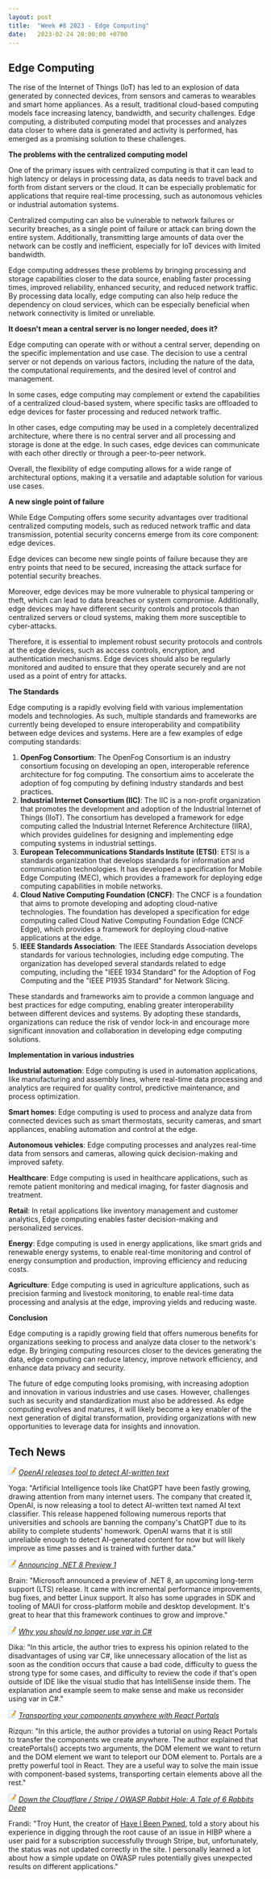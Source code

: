 ```yaml
---
layout: post
title:  "Week #8 2023 - Edge Computing"
date:   2023-02-24 20:00:00 +0700
---
```


## Edge Computing

The rise of the Internet of Things (IoT) has led to an explosion of data generated by connected devices, from sensors and cameras to wearables and smart home appliances. As a result, traditional cloud-based computing models face increasing latency, bandwidth, and security challenges. Edge computing, a distributed computing model that processes and analyzes data closer to where data is generated and activity is performed, has emerged as a promising solution to these challenges.

__The problems with the centralized computing model__

One of the primary issues with centralized computing is that it can lead to high latency or delays in processing data, as data needs to travel back and forth from distant servers or the cloud. It can be especially problematic for applications that require real-time processing, such as autonomous vehicles or industrial automation systems.

Centralized computing can also be vulnerable to network failures or security breaches, as a single point of failure or attack can bring down the entire system. Additionally, transmitting large amounts of data over the network can be costly and inefficient, especially for IoT devices with limited bandwidth.

Edge computing addresses these problems by bringing processing and storage capabilities closer to the data source, enabling faster processing times, improved reliability, enhanced security, and reduced network traffic. By processing data locally, edge computing can also help reduce the dependency on cloud services, which can be especially beneficial when network connectivity is limited or unreliable.

__It doesn't mean a central server is no longer needed, does it?__

Edge computing can operate with or without a central server, depending on the specific implementation and use case. The decision to use a central server or not depends on various factors, including the nature of the data, the computational requirements, and the desired level of control and management.

In some cases, edge computing may complement or extend the capabilities of a centralized cloud-based system, where specific tasks are offloaded to edge devices for faster processing and reduced network traffic.

In other cases, edge computing may be used in a completely decentralized architecture, where there is no central server and all processing and storage is done at the edge. In such cases, edge devices can communicate with each other directly or through a peer-to-peer network.

Overall, the flexibility of edge computing allows for a wide range of architectural options, making it a versatile and adaptable solution for various use cases.

__A new single point of failure__

While Edge Computing offers some security advantages over traditional centralized computing models, such as reduced network traffic and data transmission, potential security concerns emerge from its core component: edge devices.

Edge devices can become new single points of failure because they are entry points that need to be secured, increasing the attack surface for potential security breaches.

Moreover, edge devices may be more vulnerable to physical tampering or theft, which can lead to data breaches or system compromise. Additionally, edge devices may have different security controls and protocols than centralized servers or cloud systems, making them more susceptible to cyber-attacks.

Therefore, it is essential to implement robust security protocols and controls at the edge devices, such as access controls, encryption, and authentication mechanisms. Edge devices should also be regularly monitored and audited to ensure that they operate securely and are not used as a point of entry for attacks.

__The Standards__

Edge computing is a rapidly evolving field with various implementation models and technologies. As such, multiple standards and frameworks are currently being developed to ensure interoperability and compatibility between edge devices and systems. Here are a few examples of edge computing standards:

1. **OpenFog Consortium**: The OpenFog Consortium is an industry consortium focusing on developing an open, interoperable reference architecture for fog computing. The consortium aims to accelerate the adoption of fog computing by defining industry standards and best practices.
2. **Industrial Internet Consortium (IIC)**: The IIC is a non-profit organization that promotes the development and adoption of the Industrial Internet of Things (IIoT). The consortium has developed a framework for edge computing called the Industrial Internet Reference Architecture (IIRA), which provides guidelines for designing and implementing edge computing systems in industrial settings.
3. **European Telecommunications Standards Institute (ETSI)**: ETSI is a standards organization that develops standards for information and communication technologies. It has developed a specification for Mobile Edge Computing (MEC), which provides a framework for deploying edge computing capabilities in mobile networks.
4. **Cloud Native Computing Foundation (CNCF)**: The CNCF is a foundation that aims to promote developing and adopting cloud-native technologies. The foundation has developed a specification for edge computing called Cloud Native Computing Foundation Edge (CNCF Edge), which provides a framework for deploying cloud-native applications at the edge.
5. **IEEE Standards Association**: The IEEE Standards Association develops standards for various technologies, including edge computing. The organization has developed several standards related to edge computing, including the "IEEE 1934 Standard" for the Adoption of Fog Computing and the "IEEE P1935 Standard" for Network Slicing.


These standards and frameworks aim to provide a common language and best practices for edge computing, enabling greater interoperability between different devices and systems. By adopting these standards, organizations can reduce the risk of vendor lock-in and encourage more significant innovation and collaboration in developing edge computing solutions.

__Implementation in various industries__

**Industrial automation**: Edge computing is used in automation applications, like manufacturing and assembly lines, where real-time data processing and analytics are required for quality control, predictive maintenance, and process optimization.

**Smart homes**: Edge computing is used to process and analyze data from connected devices such as smart thermostats, security cameras, and smart appliances, enabling automation and control at the edge.

**Autonomous vehicles**: Edge computing processes and analyzes real-time data from sensors and cameras, allowing quick decision-making and improved safety.

**Healthcare**: Edge computing is used in healthcare applications, such as remote patient monitoring and medical imaging, for faster diagnosis and treatment.

**Retail**: In retail applications like inventory management and customer analytics, Edge computing enables faster decision-making and personalized services.

**Energy**: Edge computing is used in energy applications, like smart grids and renewable energy systems, to enable real-time monitoring and control of energy consumption and production, improving efficiency and reducing costs.

**Agriculture**: Edge computing is used in agriculture applications, such as precision farming and livestock monitoring, to enable real-time data processing and analysis at the edge, improving yields and reducing waste.

__Conclusion__

Edge computing is a rapidly growing field that offers numerous benefits for organizations seeking to process and analyze data closer to the network's edge. By bringing computing resources closer to the devices generating the data, edge computing can reduce latency, improve network efficiency, and enhance data privacy and security.

The future of edge computing looks promising, with increasing adoption and innovation in various industries and use cases. However, challenges such as security and standardization must also be addressed. As edge computing evolves and matures, it will likely become a key enabler of the next generation of digital transformation, providing organizations with new opportunities to leverage data for insights and innovation.

## Tech News

![memo](/assets/images/memo16.png) *[OpenAI releases tool to detect AI-written text](https://www.bleepingcomputer.com/news/technology/openai-releases-tool-to-detect-ai-written-text/)*

Yoga: "Artificial Intelligence tools like ChatGPT have been fastly growing, drawing attention from many internet users. The company that created it, OpenAI, is now releasing a tool to detect AI-written text named AI text classifier. This release happened following numerous reports that universities and schools are banning the company's ChatGPT due to its ability to complete students' homework. OpenAI warns that it is still unreliable enough to detect AI-generated content for now but will likely improve as time passes and is trained with further data."

![memo](/assets/images/memo16.png) *[Announcing .NET 8 Preview 1](https://devblogs.microsoft.com/dotnet/announcing-dotnet-8-preview-1/)*

Brain: "Microsoft announced a preview of .NET 8, an upcoming long-term support (LTS) release. It came with incremental performance improvements, bug fixes, and better Linux support. It also has some upgrades in SDK and tooling of MAUI for cross-platform mobile and desktop development. It's great to hear that this framework continues to grow and improve."

![memo](/assets/images/memo16.png) *[Why you should no longer use var in C#](https://medium.com/medialesson/why-you-should-no-longer-use-var-in-c-965380408de6)*

Dika: "In this article, the author tries to express his opinion related to the disadvantages of using var C#, like unnecessary allocation of the list as soon as the condition occurs that cause a bad code, difficulty to guess the strong type for some cases, and difficulty to review the code if that's open outside of IDE like the visual studio that has IntelliSense inside them. The explanation and example seem to make sense and make us reconsider using var in C#."

![memo](/assets/images/memo16.png) *[Transporting your components anywhere with React Portals](https://hackernoon.com/how-to-transport-your-components-anywhere-with-react-portals)*

Rizqun: "In this article, the author provides a tutorial on using React Portals to transfer the components we create anywhere. The author explained that createPortals() accepts two arguments, the DOM element we want to return and the DOM element we want to teleport our DOM element to. Portals are a pretty powerful tool in React. They are a useful way to solve the main issue with component-based systems, transporting certain elements above all the rest."

![memo](/assets/images/memo16.png) *[Down the Cloudflare / Stripe / OWASP Rabbit Hole: A Tale of 6 Rabbits Deep](https://www.troyhunt.com/down-the-cloudflare-stripe-owasp-rabbit-hole-a-tale-of-6-rabbits-deep/)*

Frandi: "Troy Hunt, the creator of [Have I Been Pwned](https://haveibeenpwned.com/), told a story about his experience in digging through the root cause of an issue in HIBP where a user paid for a subscription successfully through Stripe, but, unfortunately, the status was not updated correctly in the site. I personally learned a lot about how a simple update on OWASP rules potentially gives unexpected results on different applications."